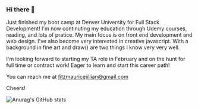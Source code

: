 ### Hi there 👋

Just finished my boot camp at Denver University for Full Stack Development! I'm now continuting my education through Udemy courses, reading, and lots of pratice. My main focus is on front end development and web design. I've also become very interested in creative javascript. With a background in fine art <canvas> and draw() are two things I know very very well. 

I'm looking forward to starting my TA role in February and on the hunt for full time or contract work! Eager to learn and start this career path! 

You can reach me at fitzmauricejillian@gmail.com 
       
 Cheers! 


![Anurag's GitHub stats](https://github-readme-stats.vercel.app/api?username=shyfidelity&theme=nightowl&show_icons=true)


       
  
